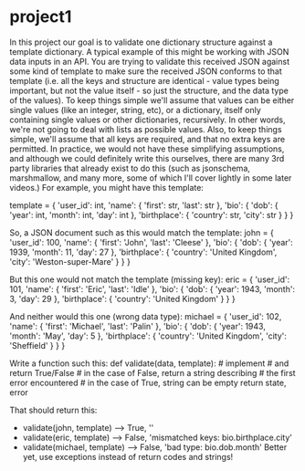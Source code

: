 # project1
In this project our goal is to validate one dictionary structure against a template dictionary.
A typical example of this might be working with JSON data inputs in an API. You are trying to validate this received JSON against some kind of template to make sure the received JSON conforms to that template (i.e. all the keys and structure are identical - value types being important, but not the value itself - so just the structure, and the data type of the values).
To keep things simple we'll assume that values can be either single values (like an integer, string, etc), or a dictionary, itself only containing single values or other dictionaries, recursively. In other words, we're not going to deal with lists as possible values. Also, to keep things simple, we'll assume that all keys are required, and that no extra keys are permitted.
In practice, we would not have these simplifying assumptions, and although we could definitely write this ourselves, there are many 3rd party libraries that already exist to do this (such as jsonschema, marshmallow, and many more, some of which I'll cover lightly in some later videos.)
For example, you might have this template:

template = {
    'user_id': int,
    'name': {
        'first': str,
        'last': str
    },
    'bio': {
        'dob': {
            'year': int,
            'month': int,
            'day': int
        },
        'birthplace': {
            'country': str,
            'city': str
        }
    }
}

So, a JSON document such as this would match the template:
john = {
    'user_id': 100,
    'name': {
        'first': 'John',
        'last': 'Cleese'
    },
    'bio': {
        'dob': {
            'year': 1939,
            'month': 11,
            'day': 27
        },
        'birthplace': {
            'country': 'United Kingdom',
            'city': 'Weston-super-Mare'
        }
    }
}

But this one would not match the template (missing key):
eric = {
    'user_id': 101,
    'name': {
        'first': 'Eric',
        'last': 'Idle'
    },
    'bio': {
        'dob': {
            'year': 1943,
            'month': 3,
            'day': 29
        },
        'birthplace': {
            'country': 'United Kingdom'
        }
    }
}

And neither would this one (wrong data type):
michael = {
    'user_id': 102,
    'name': {
        'first': 'Michael',
        'last': 'Palin'
    },
    'bio': {
        'dob': {
            'year': 1943,
            'month': 'May',
            'day': 5
        },
        'birthplace': {
            'country': 'United Kingdom',
            'city': 'Sheffield'
        }
    }
}

Write a function such this:
def validate(data, template):
    # implement
    # and return True/False
    # in the case of False, return a string describing 
    # the first error encountered
    # in the case of True, string can be empty
    return state, error

That should return this:
- validate(john, template) --> True, ''
- validate(eric, template) --> False, 'mismatched keys: bio.birthplace.city'
- validate(michael, template) --> False, 'bad type: bio.dob.month'
Better yet, use exceptions instead of return codes and strings!
